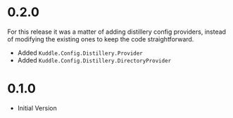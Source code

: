 # 0.2.0

For this release it was a matter of adding distillery config providers, instead of modifying the existing ones to keep the code straightforward.

* Added `Kuddle.Config.Distillery.Provider`
* Added `Kuddle.Config.Distillery.DirectoryProvider`

# 0.1.0

* Initial Version
